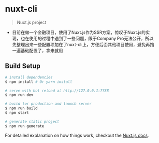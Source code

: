 # nuxt-cli

> Nuxt.js project
* 目前在做一个金融项目，使用了Nuxt.js作为SSR方案，惊叹于Nuxt.js的实现，也在使用的过程中遇到了一些问题，限于Company Pro无法公开，所以先整理出来一些配置项加在了nuxt-cli上，方便后面其他项目使用，避免再撸一遍基础配置了，拿来就用 

## Build Setup

``` bash
# install dependencies
$ npm install # Or yarn install

# serve with hot reload at http://127.0.0.1:7788
$ npm run dev

# build for production and launch server
$ npm run build
$ npm start

# generate static project
$ npm run generate
```

For detailed explanation on how things work, checkout the [Nuxt.js docs](https://github.com/nuxt/nuxt.js).
